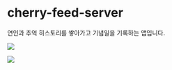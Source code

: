 # cherry-feed-server
연인과 추억 히스토리를 쌓아가고 기념일을 기록하는 앱입니다.

<a href="버튼을 눌렀을 때 이동할 링크" target="_blank"><img src="https://img.shields.io/badge/뱃지레이블-배경색?style=뱃지모양&logo=로고&logoColor=로고색상"/></a>


<img src="https://img.shields.io/badge/Blogger-FF5722?style=for-the-badge&logo=blogger&logoColor=white"/>
